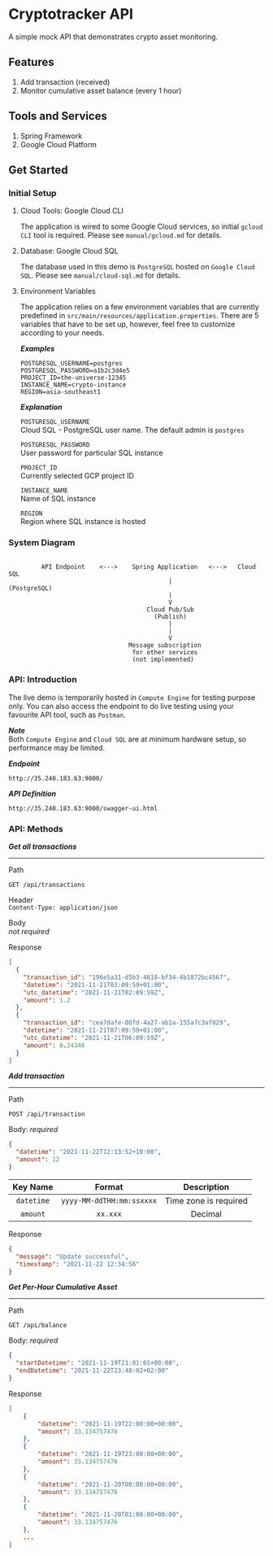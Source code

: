 # Cryptotracker API

A simple mock API that demonstrates crypto asset monitoring.

## Features

1. Add transaction (received)
2. Monitor cumulative asset balance (every 1 hour)

## Tools and Services

1. Spring Framework
2. Google Cloud Platform

## Get Started

### Initial Setup

1. Cloud Tools: Google Cloud CLI

   The application is wired to some Google Cloud services, so initial `gcloud CLI` tool is required. Please see `manual/gcloud.md` for details.

2. Database: Google Cloud SQL

   The database used in this demo is `PostgreSQL` hosted on `Google Cloud SQL`. Please see `manual/cloud-sql.md` for details.

3. Environment Variables

   The application relies on a few environment variables that are currently predefined in `src/main/resources/application.properties`. There are 5 variables that have to be set up, however, feel free to customize according to your needs.

   **_Examples_**

   ```none
   POSTGRESQL_USERNAME=postgres
   POSTGRESQL_PASSWORD=a1b2c3d4e5
   PROJECT_ID=the-universe-12345
   INSTANCE_NAME=crypto-instance
   REGION=asia-southeast1
   ```

   **_Explanation_**

   `POSTGRESQL_USERNAME`  
   Cloud SQL - PostgreSQL user name. The default admin is `postgres`

   `POSTGRESQL_PASSWORD`  
   User password for particular SQL instance

   `PROJECT_ID`  
   Currently selected GCP project ID

   `INSTANCE_NAME`  
   Name of SQL instance

   `REGION`  
   Region where SQL instance is hosted

### System Diagram

```none

         API Endpoint    <--->    Spring Application   <--->   Cloud SQL
                                            |                 (PostgreSQL)
                                            |
                                            V
                                      Cloud Pub/Sub
                                        (Publish)
                                            |
                                            |
                                            V
                                 Message subscription
                                  for other services
                                  (not implemented)
```

### API: Introduction

The live demo is temporarily hosted in `Compute Engine` for testing purpose only.
You can also access the endpoint to do live testing using your favourite API tool, such as `Postman`.

**_Note_**  
Both `Compute Engine` and `Cloud SQL` are at minimum hardware setup, so performance may be limited.

**_Endpoint_**

```none
http://35.240.183.63:9000/
```

**_API Definition_**

```none
http://35.240.183.63:9000/swagger-ui.html
```

### API: Methods

**_Get all transactions_**

---

Path

```none
GET /api/transactions
```

Header  
`Content-Type: application/json`

Body  
_not required_

Response

```json
[
  {
    "transaction_id": "196e5a31-d5b3-4618-bf34-4b1872bc4567",
    "datetime": "2021-11-21T03:09:59+01:00",
    "utc_datetime": "2021-11-21T02:09:59Z",
    "amount": 1.2
  },
  {
    "transaction_id": "cea7dafe-80fd-4a27-ab1a-155a7c3af029",
    "datetime": "2021-11-21T07:09:59+01:00",
    "utc_datetime": "2021-11-21T06:09:59Z",
    "amount": 0.24346
  }
]
```

**_Add transaction_**

---

Path

```none
POST /api/transaction
```

Body: _required_

```json
{
  "datetime": "2021-11-22T12:13:52+10:00",
  "amount": 12
}
```

|  Key Name  |          Format           |      Description      |
| :--------: | :-----------------------: | :-------------------: |
| `datetime` | `yyyy-MM-ddTHH:mm:ssxxxx` | Time zone is required |
|  `amount`  |         `xx.xxx`          |        Decimal        |

Response

```json
{
  "message": "Update successful",
  "timestamp": "2021-11-22 12:34:56"
}
```

**_Get Per-Hour Cumulative Asset_**

---

Path

```none
GET /api/balance
```

Body: _required_

```json
{
  "startDatetime": "2021-11-19T21:01:01+00:00",
  "endDatetime": "2021-11-22T23:48:02+02:00"
}
```

Response

```json
[
    {
        "datetime": "2021-11-19T22:00:00+00:00",
        "amount": 33.134757476
    },
    {
        "datetime": "2021-11-19T23:00:00+00:00",
        "amount": 33.134757476
    },
    {
        "datetime": "2021-11-20T00:00:00+00:00",
        "amount": 33.134757476
    },
    {
        "datetime": "2021-11-20T01:00:00+00:00",
        "amount": 33.134757476
    },
    ...
]
```
